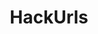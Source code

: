 ---
title: HackUrls
layout: post
image: /images/small/hackurls.jpg
external: https://hackurls.com/
icons: <i class="far fa-newspaper"></i>
category: news 
---